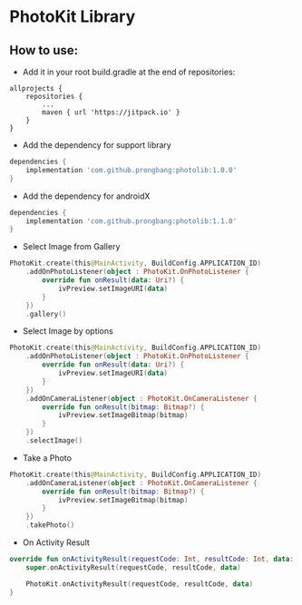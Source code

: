 # PhotoKit Library

## How to use:

- Add it in your root build.gradle at the end of repositories:
```gragle
allprojects {
    repositories {
        ...
        maven { url 'https://jitpack.io' }
    }
}
```
- Add the dependency for support library
```gradle
dependencies {
    implementation 'com.github.prongbang:photolib:1.0.0'
}
```

- Add the dependency for androidX
```gradle
dependencies {
    implementation 'com.github.prongbang:photolib:1.1.0'
}
```

- Select Image from Gallery
```kotlin
PhotoKit.create(this@MainActivity, BuildConfig.APPLICATION_ID)
    .addOnPhotoListener(object : PhotoKit.OnPhotoListener {
        override fun onResult(data: Uri?) {
            ivPreview.setImageURI(data)
        }
    })
    .gallery()
```

- Select Image by options

```kotlin
PhotoKit.create(this@MainActivity, BuildConfig.APPLICATION_ID)
    .addOnPhotoListener(object : PhotoKit.OnPhotoListener {
        override fun onResult(data: Uri?) {
            ivPreview.setImageURI(data)
        }
    })
    .addOnCameraListener(object : PhotoKit.OnCameraListener {
        override fun onResult(bitmap: Bitmap?) {
            ivPreview.setImageBitmap(bitmap)
        }
    })
    .selectImage()
```

- Take a Photo

```kotlin
PhotoKit.create(this@MainActivity, BuildConfig.APPLICATION_ID)
    .addOnCameraListener(object : PhotoKit.OnCameraListener {
        override fun onResult(bitmap: Bitmap?) {
            ivPreview.setImageBitmap(bitmap)
        }
    })
    .takePhoto()
```

- On Activity Result

```kotlin
override fun onActivityResult(requestCode: Int, resultCode: Int, data: Intent?) {
    super.onActivityResult(requestCode, resultCode, data)

    PhotoKit.onActivityResult(requestCode, resultCode, data)
}

```
